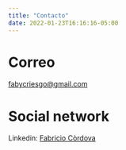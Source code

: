 ```yaml
---
title: "Contacto"
date: 2022-01-23T16:16:16-05:00
---
```




# Correo
fabycriesgo@gmail.com

# Social network

Linkedin: [Fabricio Còrdova](https://www.linkedin.com/in/fabriciocordova/)

